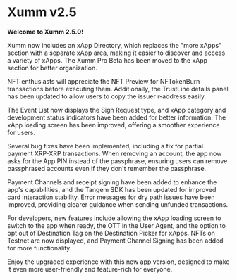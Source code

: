 # Xumm v2.5

**Welcome to Xumm 2.5.0!**

Xumm now includes an xApp Directory, which replaces the "more xApps" section with a separate xApp area, making it easier to discover and access a variety of xApps. The Xumm Pro Beta has been moved to the xApp section for better organization.

NFT enthusiasts will appreciate the NFT Preview for NFTokenBurn transactions before executing them. Additionally, the TrustLine details panel has been updated to allow users to copy the issuer r-address easily.

The Event List now displays the Sign Request type, and xApp category and development status indicators have been added for better information. The xApp loading screen has been improved, offering a smoother experience for users.

Several bug fixes have been implemented, including a fix for partial payment XRP-XRP transactions. When removing an account, the app now asks for the App PIN instead of the passphrase, ensuring users can remove passphrased accounts even if they don't remember the passphrase.

Payment Channels and receipt signing have been added to enhance the app's capabilities, and the Tangem SDK has been updated for improved card interaction stability. Error messages for dry path issues have been improved, providing clearer guidance when sending unfunded transactions.

For developers, new features include allowing the xApp loading screen to switch to the app when ready, the OTT in the User Agent, and the option to opt out of Destination Tag on the Destination Picker for xApps. NFTs on Testnet are now displayed, and Payment Channel Signing has been added for more functionality.

Enjoy the upgraded experience with this new app version, designed to make it even more user-friendly and feature-rich for everyone.

